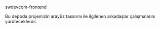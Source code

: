 swdevcom-frontend

Bu depoda projemizin arayüz tasarımı ile ilgilenen arkadaşlar çalışmalarını yürüteceklerdir.
